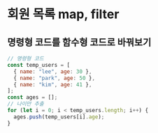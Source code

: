 # 회원 목록 map, filter

## 명령형 코드를 함수형 코드로 바꿔보기

```javascript
// 명령형 코드
const temp_users = [
  { name: "lee", age: 30 },
  { name: "park", age: 50 },
  { name: "kim", age: 41 },
];
const ages = [];
// 나이만 추출
for (let i = 0; i < temp_users.length; i++) {
  ages.push(temp_users[i].age);
}
```
